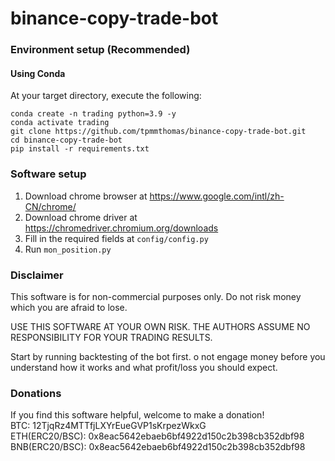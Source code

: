 # binance-copy-trade-bot
### Environment setup (Recommended)

#### Using Conda
At your target directory, execute the following:   
```
conda create -n trading python=3.9 -y
conda activate trading
git clone https://github.com/tpmmthomas/binance-copy-trade-bot.git
cd binance-copy-trade-bot
pip install -r requirements.txt
```
### Software setup 
1. Download chrome browser at https://www.google.com/intl/zh-CN/chrome/
2. Download chrome driver at https://chromedriver.chromium.org/downloads
3. Fill in the required fields at `config/config.py`
4. Run `mon_position.py`

### Disclaimer

This software is for non-commercial purposes only. Do not risk money which you are afraid to lose.  

USE THIS SOFTWARE AT YOUR OWN RISK. THE AUTHORS ASSUME NO RESPONSIBILITY FOR YOUR TRADING RESULTS.     

Start by running backtesting of the bot first. o not engage money before you understand how it works and what profit/loss you should expect.  

### Donations
If you find this software helpful, welcome to make a donation!  
BTC: 12TjqRz4MTTfjLXYrEueGVP1sKrpezWkxG   
ETH(ERC20/BSC): 0x8eac5642ebaeb6bf4922d150c2b398cb352dbf98   
BNB(ERC20/BSC): 0x8eac5642ebaeb6bf4922d150c2b398cb352dbf98

